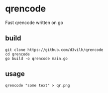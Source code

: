 # qrencode
Fast qrencode written on go

## build

```shell
git clone https://github.com/d3vilh/qrencode
cd qrencode
go build -o qrencode main.go
```

## usage

```shell
qrencode "some text" > qr.png
```